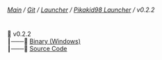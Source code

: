 ###### [Main](https://pikakid98.github.io) / [Git](https://git-pikakid98.github.io) / [Launcher](https://git-pikakid98.github.io/launcher) / [Pikakid98 Launcher](https://git-pikakid98.github.io/launcher/pikakid98-launcher) / v0.2.2
<h1></h1>

📂 v0.2.2
\
┃───📄 [Binary (Windows)](https://github.com/Git-Pikakid98/pikakid98-launcher/releases/download/v0.2.2/Pikakid98.Launcher.v0.2.2.exe)
\
┃───📄 [Source Code](https://github.com/Git-Pikakid98/pikakid98-launcher/archive/refs/tags/v0.2.2.zip)
